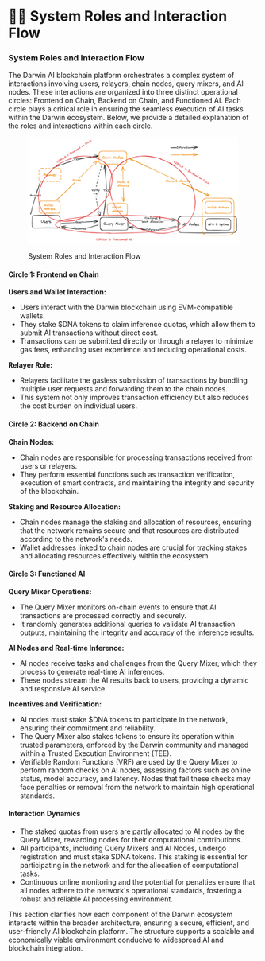 # 🤹‍♀️ System Roles and Interaction Flow

### System Roles and Interaction Flow

The Darwin AI blockchain platform orchestrates a complex system of interactions involving users, relayers, chain nodes, query mixers, and AI nodes. These interactions are organized into three distinct operational circles: Frontend on Chain, Backend on Chain, and Functioned AI. Each circle plays a critical role in ensuring the seamless execution of AI tasks within the Darwin ecosystem. Below, we provide a detailed explanation of the roles and interactions within each circle.

<figure><img src="../.gitbook/assets/image (1) (1).png" alt=""><figcaption><p>System Roles and Interaction Flow</p></figcaption></figure>

#### Circle 1: Frontend on Chain

**Users and Wallet Interaction:**

* Users interact with the Darwin blockchain using EVM-compatible wallets.
* They stake $DNA tokens to claim inference quotas, which allow them to submit AI transactions without direct cost.
* Transactions can be submitted directly or through a relayer to minimize gas fees, enhancing user experience and reducing operational costs.

**Relayer Role:**

* Relayers facilitate the gasless submission of transactions by bundling multiple user requests and forwarding them to the chain nodes.
* This system not only improves transaction efficiency but also reduces the cost burden on individual users.

#### Circle 2: Backend on Chain

**Chain Nodes:**

* Chain nodes are responsible for processing transactions received from users or relayers.
* They perform essential functions such as transaction verification, execution of smart contracts, and maintaining the integrity and security of the blockchain.

**Staking and Resource Allocation:**

* Chain nodes manage the staking and allocation of resources, ensuring that the network remains secure and that resources are distributed according to the network's needs.
* Wallet addresses linked to chain nodes are crucial for tracking stakes and allocating resources effectively within the ecosystem.

#### Circle 3: Functioned AI

**Query Mixer Operations:**

* The Query Mixer monitors on-chain events to ensure that AI transactions are processed correctly and securely.
* It randomly generates additional queries to validate AI transaction outputs, maintaining the integrity and accuracy of the inference results.

**AI Nodes and Real-time Inference:**

* AI nodes receive tasks and challenges from the Query Mixer, which they process to generate real-time AI inferences.
* These nodes stream the AI results back to users, providing a dynamic and responsive AI service.

**Incentives and Verification:**

* AI nodes must stake $DNA tokens to participate in the network, ensuring their commitment and reliability.
* The Query Mixer also stakes tokens to ensure its operation within trusted parameters, enforced by the Darwin community and managed within a Trusted Execution Environment (TEE).
* Verifiable Random Functions (VRF) are used by the Query Mixer to perform random checks on AI nodes, assessing factors such as online status, model accuracy, and latency. Nodes that fail these checks may face penalties or removal from the network to maintain high operational standards.

#### Interaction Dynamics

* The staked quotas from users are partly allocated to AI nodes by the Query Mixer, rewarding nodes for their computational contributions.
* All participants, including Query Mixers and AI Nodes, undergo registration and must stake $DNA tokens. This staking is essential for participating in the network and for the allocation of computational tasks.
* Continuous online monitoring and the potential for penalties ensure that all nodes adhere to the network's operational standards, fostering a robust and reliable AI processing environment.

This section clarifies how each component of the Darwin ecosystem interacts within the broader architecture, ensuring a secure, efficient, and user-friendly AI blockchain platform. The structure supports a scalable and economically viable environment conducive to widespread AI and blockchain integration.
